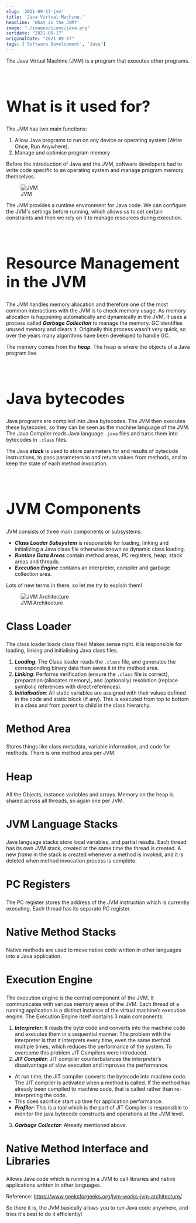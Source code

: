 ```yaml
---
slug: '2021-09-17-jvm'
title: 'Java Virtual Machine.'
headline: 'What is the JVM?'
image: "./images/icons/java.png"
sortdate: "2021-09-17"
originaldate: "2021-09-17"
tags: ['Software Development', 'Java']
---
```


The Java Virtual Machine (JVM) is a program that executes other programs.

<br>

<h1 style="font-size:3em;">What is it used for?</h1>

The JVM has two main functions:

1. Allow Java programs to run on any device or operating system (Write Once, Run Anywhere).
2. Manage and optimise program memory

Before the introduction of Java and the JVM, software developers had to write code specific to an operating system and manage program memory themselves.

<div id="imageDiv">
  <figure>
    <img src="https://joshlearningtocode.files.wordpress.com/2021/09/jvm.png" alt="JVM"/>
    <figcaption>JVM</figcaption>
  </figure>
</div>

The JVM provides a runtime environment for Java code. We can configure the JVM's settings before running, which allows us to set certain constraints and then we rely on it to manage resources during execution.

<br>

<h1 style="font-size:3em;">Resource Management in the JVM</h1>

The JVM handles memory allocation and therefore one of the most common interactions with the JVM is to check memory usage. As memory allocation is happening automatically and dynamically in the JVM, it uses a process called ***Garbage Collection*** to manage the memory. GC identifies unused memory and clears it. Originally this process wasn't very quick, so over the years many algorithms have been developed to handle GC.

The memory comes from the ***heap***. The heap is where the objects of a Java program live. 

<br>

<h1 style="font-size:3em;">Java bytecodes</h1>

Java programs are compiled into Java bytecodes. The JVM then executes these bytecodes, so they can be seen as the machine language of the JVM. The Java Compiler reads Java language `.java` files and turns them into bytecodes in `.class` files. 

The Java ***stack*** is used to store parameters for and results of bytecode instructions, to pass parameters to and return values from methods, and to keep the state of each method invocation.

<br>

<h1 style="font-size:3em;">JVM Components</h1>

JVM consists of three main components or subsystems:

- ***Class Loader Subsystem*** is responsible for loading, linking and initializing a Java class file otherwise known as dynamic class loading.
- ***Runtime Data Areas*** contain method areas, PC registers, heap, stack areas and threads.
- ***Execution Engine*** contains an interpreter, compiler and garbage collection area.

Lots of new terms in there, so let me try to explain them!

<div id="imageDiv">
  <figure>
    <img src="https://joshlearningtocode.files.wordpress.com/2021/09/jvm-architecture.png" alt="JVM Architecture"/>
    <figcaption>JVM Architecture</figcaption>
  </figure>
</div>

<h2 style="font-size:2em;">Class Loader</h2>

The class loader loads class files! Makes sense right. it is responsible for loading, linking and initialising Java class files.

1. ***Loading***: The Class loader reads the `.class` file, and generates the corresponding binary data then saves it in the method area.
2. ***Linking***: Performs verification (ensure the `.class` file is correct), preparation (allocates memory), and (optionally) resolution (replace symbolic references with direct references). 
3. ***Initialisation***: All static variables are assigned with their values defined in the code and static block (if any). This is executed from top to bottom in a class and from parent to child in the class hierarchy. 

<h2 style="font-size:2em;">Method Area</h2>

Stores things like class metadata, variable information, and code for methods. There is one method area per JVM.

<h2 style="font-size:2em;">Heap</h2>

All the Objects, instance variables and arrays. Memory on the heap is shared across all threads, so again one per JVM.

<h2 style="font-size:2em;">JVM Language Stacks</h2>

Java language stacks store local variables, and partial results. Each thread has its own JVM stack, created at the same time the thread is created. A new *frame* in the stack is created whenever a method is invoked, and it is deleted when method invocation process is complete.

<h2 style="font-size:2em;">PC Registers</h2>

The PC register stores the address of the JVM instruction which is currently executing. Each thread has its separate PC register.

<h2 style="font-size:2em;">Native Method Stacks</h2>

Native methods are used to move native code written in other languages into a Java application.

<h2 style="font-size:2em;">Execution Engine</h2>

The execution engine is the central component of the JVM. It communicates with various memory areas of the JVM. Each thread of a running application is a distinct instance of the virtual machine’s execution engine. The Execution Engine itself contains 3 main components:

1. ***Interpreter***: It reads the byte code and converts into the machine code and executes them in a sequential manner. The problem with the interpreter is that it interprets every time, even the same method multiple times, which reduces the performance of the system. To overcome this problem JIT Compilers were introduced.
2. ***JIT Compiler***: JIT compiler counterbalances the interpreter’s disadvantage of slow execution and improves the performance.
  - At run time, the JIT compiler converts the bytecode into machine code. The JIT compiler is activated when a method is called. If the method has already been compiled to machine code, that is called rather than re-interpreting the code.
  - This does sacrifice start up time for application performance.
  - ***Profiler***: This is a tool which is the part of JIT Compiler is responsible to monitor the java bytecode constructs and operations at the JVM level.
3. ***Garbage Collector***: Already mentioned above.

<h2 style="font-size:2em;">Native Method Interface and Libraries</h2>

Allows Java code which is running in a JVM to call libraries and native applications written in other languages.


Reference: 
<a href="https://www.geeksforgeeks.org/jvm-works-jvm-architecture/" target="_blank">https://www.geeksforgeeks.org/jvm-works-jvm-architecture/</a>


So there it is, the JVM basically allows you to run Java code anywhere, and tries it's best to do it efficiently!